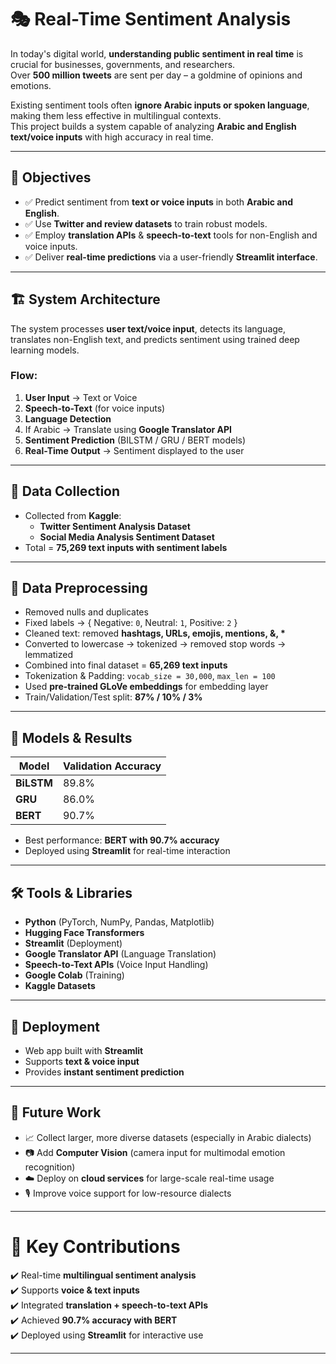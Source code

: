# 🎭 Real-Time Sentiment Analysis

In today's digital world, **understanding public sentiment in real time** is crucial for businesses, governments, and researchers.  
Over **500 million tweets** are sent per day – a goldmine of opinions and emotions.  

Existing sentiment tools often **ignore Arabic inputs or spoken language**, making them less effective in multilingual contexts.  
This project builds a system capable of analyzing **Arabic and English text/voice inputs** with high accuracy in real time.  

---

## 🎯 Objectives
- ✅ Predict sentiment from **text or voice inputs** in both **Arabic and English**.  
- ✅ Use **Twitter and review datasets** to train robust models.  
- ✅ Employ **translation APIs** & **speech-to-text** tools for non-English and voice inputs.  
- ✅ Deliver **real-time predictions** via a user-friendly **Streamlit interface**.  

---

## 🏗️ System Architecture
The system processes **user text/voice input**, detects its language, translates non-English text, and predicts sentiment using trained deep learning models.  

### Flow:
1. **User Input** → Text or Voice  
2. **Speech-to-Text** (for voice inputs)  
3. **Language Detection**  
4. If Arabic → Translate using **Google Translator API**  
5. **Sentiment Prediction** (BILSTM / GRU / BERT models)  
6. **Real-Time Output** → Sentiment displayed to the user  

---

## 📂 Data Collection
- Collected from **Kaggle**:  
  - **Twitter Sentiment Analysis Dataset**  
  - **Social Media Analysis Sentiment Dataset**  
- Total = **75,269 text inputs with sentiment labels**  

---

## 🧹 Data Preprocessing
- Removed nulls and duplicates  
- Fixed labels → { Negative: `0`, Neutral: `1`, Positive: `2` }  
- Cleaned text: removed **hashtags, URLs, emojis, mentions, &, \***  
- Converted to lowercase → tokenized → removed stop words → lemmatized  
- Combined into final dataset = **65,269 text inputs**  
- Tokenization & Padding: `vocab_size = 30,000`, `max_len = 100`  
- Used **pre-trained GLoVe embeddings** for embedding layer  
- Train/Validation/Test split: **87% / 10% / 3%**  

---

## 🧠 Models & Results
| Model   | Validation Accuracy |
|---------|----------------------|
| **BiLSTM** | 89.8% |
| **GRU**    | 86.0% |
| **BERT**   | 90.7% |

- Best performance: **BERT with 90.7% accuracy**  
- Deployed using **Streamlit** for real-time interaction  

---

## 🛠️ Tools & Libraries
- **Python** (PyTorch, NumPy, Pandas, Matplotlib)  
- **Hugging Face Transformers**  
- **Streamlit** (Deployment)  
- **Google Translator API** (Language Translation)  
- **Speech-to-Text APIs** (Voice Input Handling)  
- **Google Colab** (Training)  
- **Kaggle Datasets**  

---

## 🚀 Deployment
- Web app built with **Streamlit**  
- Supports **text & voice input**  
- Provides **instant sentiment prediction**  

---

## 🔮 Future Work
- 📈 Collect larger, more diverse datasets (especially in Arabic dialects)  
- 📷 Add **Computer Vision** (camera input for multimodal emotion recognition)  
- ☁️ Deploy on **cloud services** for large-scale real-time usage  
- 🎙️ Improve voice support for low-resource dialects  

---

# 📌 Key Contributions
✔️ Real-time **multilingual sentiment analysis**  
✔️ Supports **voice & text inputs**  
✔️ Integrated **translation + speech-to-text APIs**  
✔️ Achieved **90.7% accuracy with BERT**  
✔️ Deployed using **Streamlit** for interactive use  

---
